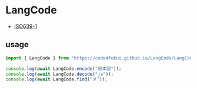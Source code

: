 # LangCode

- [ISO639-1](https://ja.wikipedia.org/wiki/ISO_639-1%E3%82%B3%E3%83%BC%E3%83%89%E4%B8%80%E8%A6%A7)

## usage

```js
import { LangCode } from "https://code4fukui.github.io/LangCode/LangCode.js";

console.log(await LangCode.encode("日本語"));
console.log(await LangCode.decode("ja"));
console.log(await LangCode.find("メ"));
``` 
